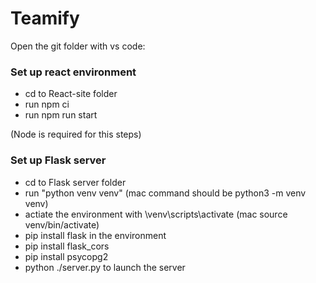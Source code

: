# Teamify

Open the git folder with vs code:

### Set up react environment

- cd to React-site folder
- run npm ci
- run npm run start

(Node is required for this steps)

### Set up Flask server

- cd to Flask server folder
- run "python venv venv" (mac command should be python3 -m venv venv)
- actiate the environment with \venv\scripts\activate (mac source venv/bin/activate)
- pip install flask in the environment
- pip install flask_cors
- pip install psycopg2
- python ./server.py to launch the server
